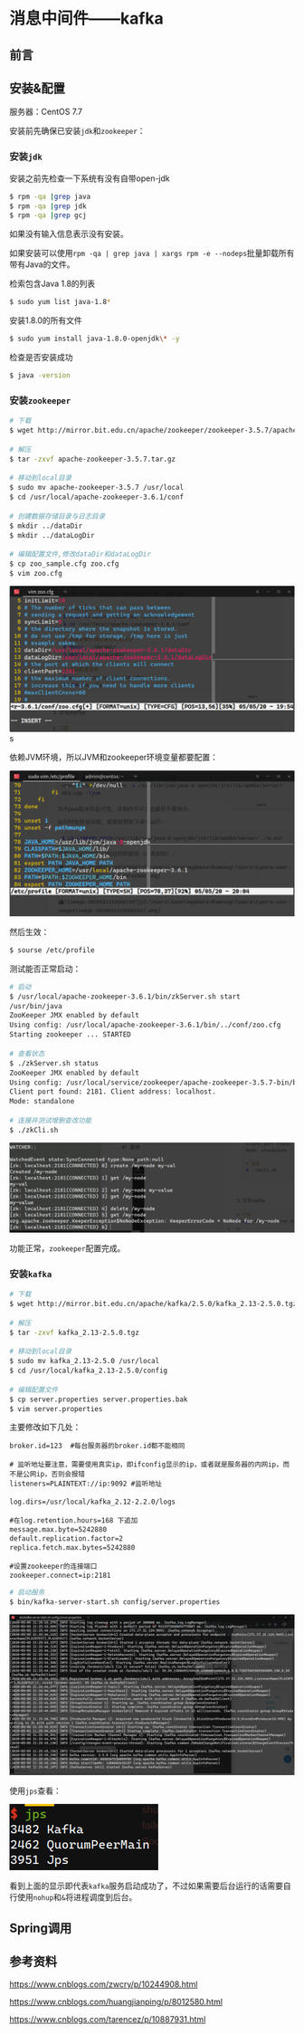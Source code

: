 # 消息中间件——kafka

## 前言



## 安装&配置

服务器：CentOS 7.7

安装前先确保已安装`jdk`和`zookeeper`：

### 安装`jdk`

安装之前先检查一下系统有没有自带open-jdk

```bash
$ rpm -qa |grep java
$ rpm -qa |grep jdk
$ rpm -qa |grep gcj
```

如果没有输入信息表示没有安装。

如果安装可以使用`rpm -qa | grep java | xargs rpm -e --nodeps`批量卸载所有带有Java的文件。

检索包含Java 1.8的列表

```bash
$ sudo yum list java-1.8*
```

安装1.8.0的所有文件

```bash
$ sudo yum install java-1.8.0-openjdk\* -y
```

检查是否安装成功

```bash
$ java -version
```

### 安装`zookeeper`

```bash
# 下载
$ wget http://mirror.bit.edu.cn/apache/zookeeper/zookeeper-3.5.7/apache-zookeeper-3.5.7-bin.tar.gz

# 解压
$ tar -zxvf apache-zookeeper-3.5.7.tar.gz

# 移动到local目录
$ sudo mv apache-zookeeper-3.5.7 /usr/local
$ cd /usr/local/apache-zookeeper-3.6.1/conf

# 创建数据存储目录与日志目录
$ mkdir ../dataDir
$ mkdir ../dataLogDir

# 编辑配置文件,修改dataDir和dataLogDir
$ cp zoo_sample.cfg zoo.cfg
$ vim zoo.cfg
```

![image-20200505195446622](%E6%B6%88%E6%81%AF%E4%B8%AD%E9%97%B4%E4%BB%B6%E2%80%94%E2%80%94kafka.assets/image-20200505195446622.png)s

依赖JVM环境，所以JVM和zookeeper环境变量都要配置：

![image-20200505200536301](%E6%B6%88%E6%81%AF%E4%B8%AD%E9%97%B4%E4%BB%B6%E2%80%94%E2%80%94kafka.assets/image-20200505200536301.png)

然后生效：

```bash
$ sourse /etc/profile
```

测试能否正常启动：

```bash
# 启动
$ /usr/local/apache-zookeeper-3.6.1/bin/zkServer.sh start
/usr/bin/java
ZooKeeper JMX enabled by default
Using config: /usr/local/apache-zookeeper-3.6.1/bin/../conf/zoo.cfg
Starting zookeeper ... STARTED

# 查看状态
$ ./zkServer.sh status
ZooKeeper JMX enabled by default
Using config: /usr/local/service/zookeeper/apache-zookeeper-3.5.7-bin/bin/../conf/zoo.cfg
Client port found: 2181. Client address: localhost.
Mode: standalone

# 连接并测试增删查改功能
$ ./zkCli.sh
```

![image-20200505210338441](%E6%B6%88%E6%81%AF%E4%B8%AD%E9%97%B4%E4%BB%B6%E2%80%94%E2%80%94kafka.assets/image-20200505210338441.png)

功能正常，`zookeeper`配置完成。

### 安装`kafka`

```bash
# 下载
$ wget http://mirror.bit.edu.cn/apache/kafka/2.5.0/kafka_2.13-2.5.0.tgz

# 解压
$ tar -zxvf kafka_2.13-2.5.0.tgz

# 移动到local目录
$ sudo mv kafka_2.13-2.5.0 /usr/local
$ cd /usr/local/kafka_2.13-2.5.0/config

# 编辑配置文件
$ cp server.properties server.properties.bak
$ vim server.properties
```

主要修改如下几处：

```
broker.id=123  #每台服务器的broker.id都不能相同

# 监听地址要注意，需要使用真实ip，即ifconfig显示的ip，或者就是服务器的内网ip，而不是公网ip，否则会报错
listeners=PLAINTEXT://ip:9092 #监听地址

log.dirs=/usr/local/kafka_2.12-2.2.0/logs

#在log.retention.hours=168 下追加
message.max.byte=5242880
default.replication.factor=2
replica.fetch.max.bytes=5242880

#设置zookeeper的连接端口
zookeeper.connect=ip:2181
```

```bash
# 启动服务
$ bin/kafka-server-start.sh config/server.properties
```

![image-20200505212707766](%E6%B6%88%E6%81%AF%E4%B8%AD%E9%97%B4%E4%BB%B6%E2%80%94%E2%80%94kafka.assets/image-20200505212707766.png)

使用`jps`查看：

![image-20200505213706208](%E6%B6%88%E6%81%AF%E4%B8%AD%E9%97%B4%E4%BB%B6%E2%80%94%E2%80%94kafka.assets/image-20200505213706208.png)

看到上面的显示即代表`kafka`服务启动成功了，不过如果需要后台运行的话需要自行使用`nohup`和`&`将进程调度到后台。

## Spring调用



## 参考资料

https://www.cnblogs.com/zwcry/p/10244908.html

https://www.cnblogs.com/huangjianping/p/8012580.html

https://www.cnblogs.com/tarencez/p/10887931.html